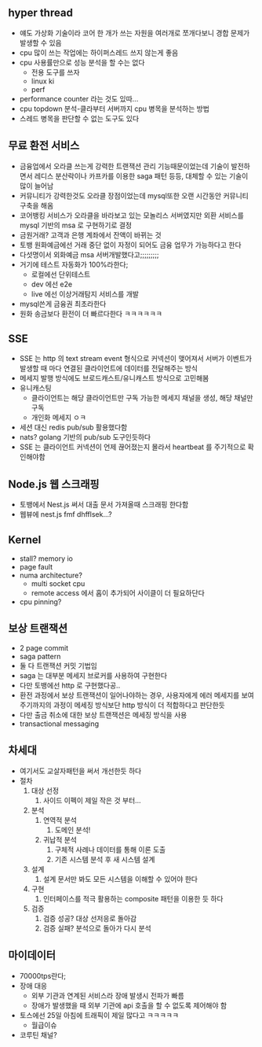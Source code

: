 ## hyper thread
- 얘도 가상화 기술이라 코어 한 개가 쓰는 자원을 여러개로 쪼개다보니 경합 문제가 발생할 수 있음
- cpu 많이 쓰는 작업에는 하이퍼스레드 쓰지 않는게 좋음
- cpu 사용률만으로 성능 분석을 할 수는 없다
	- 전용 도구를 쓰자
	- linux ki
	- perf
- performance counter 라는 것도 있따...
- cpu topdown 분석-클라부터 서버까지 cpu 병목을 분석하는 방법
- 스레드 병목을 판단할 수 없는 도구도 있다

## 무료 환전 서비스
- 금융업에서 오라클 쓰는게 강력한 트랜잭션 관리 기능때문이었는데 기술이 발전하면서 레디스 분산락이나 카프카를 이용한 saga 패턴 등등, 대체할 수 있는 기술이 많이 늘어남
- 커뮤니티가 강력한것도 오라클 장점이었는데 mysql또한 오랜 시간동안 커뮤니티 구축을 해옴
- 코어뱅킹 서비스가 오라클을 바라보고 있는 모놀리스 서버였지만 외환 서비스를 mysql 기반의 msa 로 구현하기로 결정
- 금원거래? 고객과 은행 계좌에서 잔액이 바뀌는 것
- 토뱅 원화예금에선 거래 중단 없이 자정이 되어도 금융 업무가 가능하다고 한다
- 다섯명이서 외화예금 msa 서버개발했다고;;;;;;;;;
- 거기에 테스트 자동화가 100%라한다;
	- 로컬에선 단위테스트
	- dev 에선 e2e
	- live 에선 이상거래탐지 서비스를 개발
- mysql쓴게 금융권 최초라한다
- 원화 송금보다 환전이 더 빠르다한다 ㅋㅋㅋㅋㅋㅋ

## SSE
- SSE 는 http 의 text stream event 형식으로 커넥션이 맺어져서 서버가 이벤트가 발생할 때 마다 연결된 클라이언트에 데이터를 전달해주는 방식
- 메세지 발행 방식에도 브로드캐스트/유니캐스트 방식으로 고민해봄
- 유니캐스팅
	- 클라이언트는 해당 클라이언트만 구독 가능한 메세지 채널을 생성, 해당 채널만 구독
	- 개인화 메세지 ㅇㅋ
- 세션 대신 redis pub/sub 활용했다함
- nats? golang 기반의 pub/sub 도구인듯하다
- SSE 는 클라이언트 커넥션이 언제 끊어졌는지 몰라서 heartbeat 를 주기적으로 확인해야함

## Node.js 웹 스크래핑
- 토뱅에서 Nest.js 써서 대출 문서 가져올때 스크래핑 한다함
- 웹뷰에 nest.js fmf dhfflsek...?

## Kernel
- stall? memory io
- page fault
- numa architecture?
	- multi socket cpu
	- remote access 에서 홉이 추가되어 사이클이 더 필요하단다
- cpu pinning? 

## 보상 트랜잭션
- 2 page commit
- saga pattern
- 둘 다 트랜잭션 커밋 기법임
- saga 는 대부분 메세지 브로커를 사용하여 구현한다
- 다만 토뱅에선 http 로 구현했다공..
- 환전 과정에서 보상 트랜잭션이 일어나야하는 경우, 사용자에게 에러 메세지를 보여주기까지의 과정이 메세징 방식보단 http 방식이 더 적합하다고 판단한듯
- 다만 출금 취소에 대한 보상 트랜잭션은 메세징 방식을 사용
- transactional messaging

## 차세대
- 여기서도 교살자패턴을 써서 개선한듯 하다
- 절차
	1. 대상 선정
		1. 사이드 이펙이 제일 작은 것 부터...
	2. 분석
		1. 연역적 분석
			1. 도메인 분석!
		2. 귀납적 분석
			1. 구체적 사례나 데이터를 통해 이론 도출
			2. 기존 시스템 분석 후 새 시스템 설계
	3. 설계
		1. 설계 문서만 봐도 모든 시스템을 이해할 수 있어야 한다
	4. 구현
		1. 인터페이스를 적극 활용하는 composite 패턴을 이용한 듯 하다
	5. 검증
		1. 검증 성공? 대상 선저응로 돌아감
		2. 검증 실패? 분석으로 돌아가 다시 분석

## 마이데이터
- 70000tps란다;
- 장애 대응
	- 외부 기관과 연계된 서비스라 장애 발생시 전파가 빠름
	- 장애가 발생했을 때 외부 기관에 api 호출을 할 수 없도록 제어해야 함
- 토스에선 25일 아침에 트래픽이 제일 많다고 ㅋㅋㅋㅋㅋ
	- 월급이슈
- 코루틴 채널?
